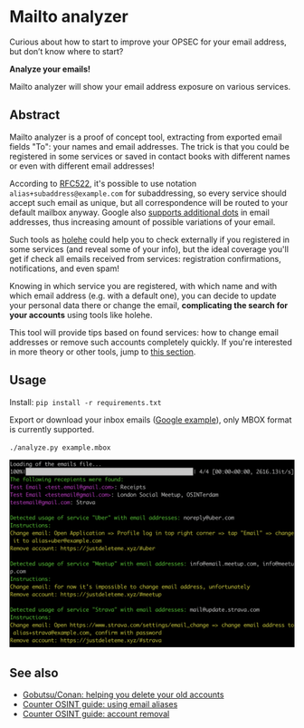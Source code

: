 # Mailto analyzer

Curious about how to start to improve your OPSEC for your email address, but don’t know where to start?

**Analyze your emails!**

Mailto analyzer will show your email address exposure on various services.

## Abstract

Mailto analyzer is a proof of concept tool, extracting from exported email fields "To": your names and email addresses. The trick is that
you could be registered in some services or saved in contact books with different names or even with different email addresses!

According to [RFC522](https://datatracker.ietf.org/doc/html/rfc5233), it's possible to use notation `alias+subaddress@example.com` for subaddressing, so every service should accept such email as unique, but all correspondence will be routed to your default mailbox anyway. Google also [supports additional dots](https://support.google.com/mail/answer/7436150) in email addresses, thus increasing amount of possible variations of your email.

Such tools as [holehe](https://github.com/megadose/holehe) could help you to check externally if you registered in some services (and reveal some of your info), but the ideal coverage you'll get if check all emails received from services: registration confirmations, notifications, and even spam!

Knowing in which service you are registered, with which name and with which email address (e.g. with a default one), you can decide to update your personal data there or change the email, **complicating the search for your accounts** using tools like holehe.

This tool will provide tips based on found services: how to change email addresses or remove such accounts completely quickly. If you're interested in more theory or other tools, jump to [this section](./README.md#see-also).

## Usage

Install:
`pip install -r requirements.txt`

Export or download your inbox emails ([Google example](https://www.indeed.com/career-advice/career-development/download-emails-from-gmail)), only MBOX format is currently supported.

`./analyze.py example.mbox`

![Output](mailto_analyzer.png)

## See also

- [Gobutsu/Conan: helping you delete your old accounts](https://github.com/Gobutsu/Conan)
- [Counter OSINT guide: using email aliases](https://github.com/soxoj/counter-osint-guide-en/blob/main/pages/breach-detection.md#using-aliasesfake-mail-addresses)
- [Counter OSINT guide: account removal](https://github.com/soxoj/counter-osint-guide-en/blob/main/pages/deleteme.md#deletion-request)
